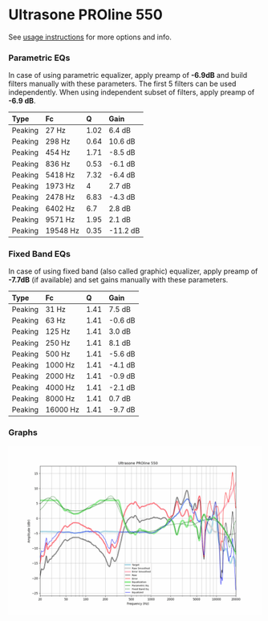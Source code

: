# Ultrasone PROline 550
See [usage instructions](https://github.com/jaakkopasanen/AutoEq#usage) for more options and info.

### Parametric EQs
In case of using parametric equalizer, apply preamp of **-6.9dB** and build filters manually
with these parameters. The first 5 filters can be used independently.
When using independent subset of filters, apply preamp of **-6.9 dB**.

| Type    | Fc       |    Q | Gain     |
|:--------|:---------|:-----|:---------|
| Peaking | 27 Hz    | 1.02 | 6.4 dB   |
| Peaking | 298 Hz   | 0.64 | 10.6 dB  |
| Peaking | 454 Hz   | 1.71 | -8.5 dB  |
| Peaking | 836 Hz   | 0.53 | -6.1 dB  |
| Peaking | 5418 Hz  | 7.32 | -6.4 dB  |
| Peaking | 1973 Hz  | 4    | 2.7 dB   |
| Peaking | 2478 Hz  | 6.83 | -4.3 dB  |
| Peaking | 6402 Hz  | 6.7  | 2.8 dB   |
| Peaking | 9571 Hz  | 1.95 | 2.1 dB   |
| Peaking | 19548 Hz | 0.35 | -11.2 dB |

### Fixed Band EQs
In case of using fixed band (also called graphic) equalizer, apply preamp of **-7.7dB**
(if available) and set gains manually with these parameters.

| Type    | Fc       |    Q | Gain    |
|:--------|:---------|:-----|:--------|
| Peaking | 31 Hz    | 1.41 | 7.5 dB  |
| Peaking | 63 Hz    | 1.41 | -0.6 dB |
| Peaking | 125 Hz   | 1.41 | 3.0 dB  |
| Peaking | 250 Hz   | 1.41 | 8.1 dB  |
| Peaking | 500 Hz   | 1.41 | -5.6 dB |
| Peaking | 1000 Hz  | 1.41 | -4.1 dB |
| Peaking | 2000 Hz  | 1.41 | -0.9 dB |
| Peaking | 4000 Hz  | 1.41 | -2.1 dB |
| Peaking | 8000 Hz  | 1.41 | 0.7 dB  |
| Peaking | 16000 Hz | 1.41 | -9.7 dB |

### Graphs
![](./Ultrasone%20PROline%20550.png)